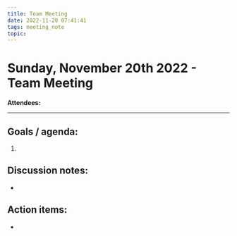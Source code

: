 ```yaml
---
title: Team Meeting
date: 2022-11-20 07:41:41
tags: meeting_note
topic: 
---
```

# Sunday, November 20th 2022 - Team Meeting
**Attendees:** 

---
## Goals / agenda:
1. 

## Discussion notes:
- 

## Action items:
- 
